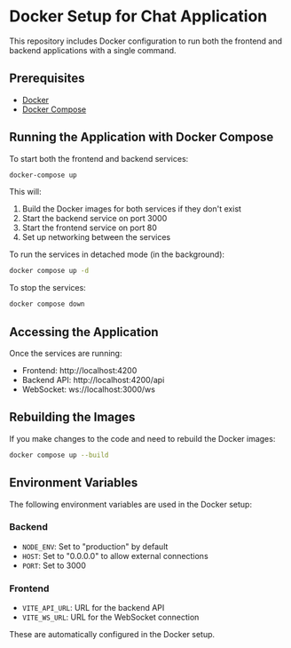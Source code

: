 # Docker Setup for Chat Application

This repository includes Docker configuration to run both the frontend and backend applications with a single command.

## Prerequisites

- [Docker](https://docs.docker.com/get-docker/)
- [Docker Compose](https://docs.docker.com/compose/install/)

## Running the Application with Docker Compose

To start both the frontend and backend services:

```bash
docker-compose up
```

This will:
1. Build the Docker images for both services if they don't exist
2. Start the backend service on port 3000
3. Start the frontend service on port 80
4. Set up networking between the services

To run the services in detached mode (in the background):

```bash
docker compose up -d
```

To stop the services:

```bash
docker compose down
```

## Accessing the Application

Once the services are running:

- Frontend: http://localhost:4200
- Backend API: http://localhost:4200/api
- WebSocket: ws://localhost:3000/ws

## Rebuilding the Images

If you make changes to the code and need to rebuild the Docker images:

```bash
docker compose up --build
```

## Environment Variables

The following environment variables are used in the Docker setup:

### Backend
- `NODE_ENV`: Set to "production" by default
- `HOST`: Set to "0.0.0.0" to allow external connections
- `PORT`: Set to 3000

### Frontend
- `VITE_API_URL`: URL for the backend API
- `VITE_WS_URL`: URL for the WebSocket connection

These are automatically configured in the Docker setup.
